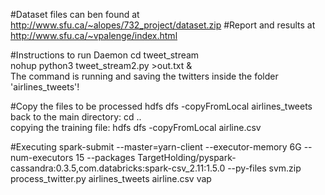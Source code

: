 #Dataset files can ben found at 
http://www.sfu.ca/~alopes/732_project/dataset.zip
#Report and results at
http://www.sfu.ca/~vpalenge/index.html

#Instructions to run Daemon
cd tweet_stream <br/>
nohup python3 tweet_stream2.py >out.txt & <br/>
The command is running and saving the twitters inside the folder 'airlines_tweets'!

#Copy the files to be processed
hdfs dfs -copyFromLocal  airlines_tweets <br/>
back to the main directory: cd .. <br/>
copying the training file: hdfs dfs -copyFromLocal airline.csv

#Executing
spark-submit --master=yarn-client --executor-memory 6G --num-executors 15 --packages TargetHolding/pyspark-cassandra:0.3.5,com.databricks:spark-csv_2.11:1.5.0 --py-files svm.zip process_twitter.py airlines_tweets airline.csv vap 








